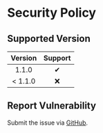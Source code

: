 # Security Policy

## Supported Version

| **Version** | **Support** |
|:---:|:---:|
| 1.1.0 | ✔ |
| < 1.1.0 | ❌ |

## Report Vulnerability

Submit the issue via [GitHub](https://github.com/hugoalh/GitHubAction.SendToIFTTT/issues).
